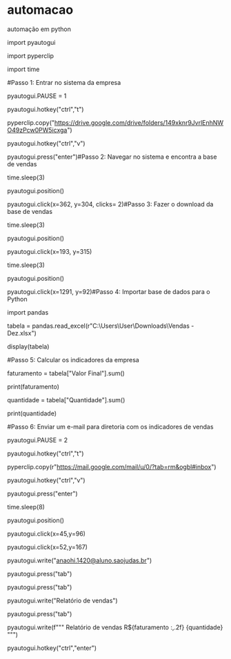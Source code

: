 # automacao

automação em python

import pyautogui

import pyperclip

import time

#Passo 1: Entrar no sistema da empresa

pyautogui.PAUSE = 1

pyautogui.hotkey("ctrl","t")

pyperclip.copy("https://drive.google.com/drive/folders/149xknr9JvrlEnhNWO49zPcw0PW5icxga")

pyautogui.hotkey("ctrl","v")

pyautogui.press("enter")#Passo 2: Navegar no sistema e encontra a base de vendas

time.sleep(3)

pyautogui.position() 

pyautogui.click(x=362, y=304, clicks= 2)#Passo 3: Fazer o download da base de vendas

time.sleep(3)

pyautogui.position()

pyautogui.click(x=193, y=315)

time.sleep(3)

pyautogui.position()

pyautogui.click(x=1291, y=92)#Passo 4: Importar base de dados para o Python

import pandas

tabela = pandas.read_excel(r"C:\Users\User\Downloads\Vendas - Dez.xlsx")

display(tabela)

#Passo 5: Calcular os indicadores da empresa

faturamento = tabela["Valor Final"].sum()

print(faturamento)

quantidade = tabela["Quantidade"].sum()

print(quantidade)

#Passo 6: Enviar um e-mail para diretoria com os indicadores de vendas

pyautogui.PAUSE = 2

pyautogui.hotkey("ctrl","t")

pyperclip.copy(r"https://mail.google.com/mail/u/0/?tab=rm&ogbl#inbox")

pyautogui.hotkey("ctrl","v")

pyautogui.press("enter")

time.sleep(8)

pyautogui.position()

pyautogui.click(x=45,y=96)

pyautogui.click(x=52,y=167)

pyautogui.write("anaohi.1420@aluno.saojudas.br")

pyautogui.press("tab")

pyautogui.press("tab")

pyautogui.write("Relatório de vendas")

pyautogui.press("tab")

pyautogui.write(f""" 
Relatório de vendas 
R${faturamento :,.2f}
{quantidade}
""")

pyautogui.hotkey("ctrl","enter")
